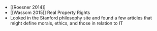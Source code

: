 - [[Roesner 2014]]
- [[Wassom 2015]] Real Property Rights
- Looked in the Stanford philosophy site and found a few articles that might define morals, ethics, and those in relation to IT
